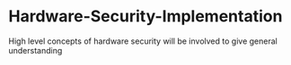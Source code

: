 # Hardware-Security-Implementation
High level concepts of hardware security will be involved to give general understanding 
